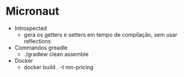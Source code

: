 # Micronaut
- Introspected
  - gera os getters e setters em tempo de compilação, sem usar reflections
- Commandos greadle
  - ./gradlew clean assemble
- Docker
  - docker build . -t mn-pricing
